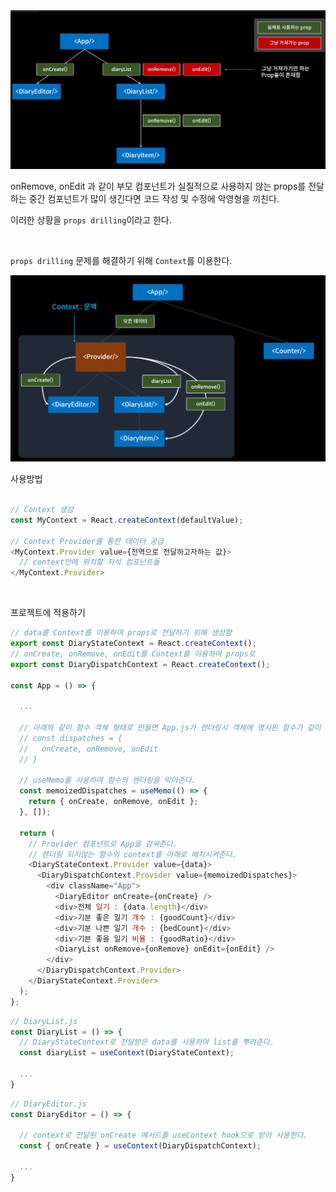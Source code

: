 <img src="./picture/react-props.png" width="800">

onRemove, onEdit 과 같이 부모 컴포넌트가 실질적으로 사용하지 않는 props를 전달하는 중간 컴포넌트가 많이 생긴다면 코드 작성 및 수정에 악영형을 끼친다.

이러한 상황을 `props drilling`이라고 한다.

<br>

`props drilling` 문제를 해결하기 위해 `Context`를 이용한다.

<img src="./picture/react-context.png" width="800">

<br>

사용방법

```javascript

// Context 생성
const MyContext = React.createContext(defaultValue);

// Context Provider를 통한 데이터 공급
<MyContext.Provider value={전역으로 전달하고자하는 값}>
  // context안에 위치할 자식 컴포넌트들
</MyContext.Provider>
```

<br>

프로젝트에 적용하기

```javascript
// data를 Context를 이용하여 props로 전달하기 위해 생성함
export const DiaryStateContext = React.createContext();
// onCreate, onRemove, onEdit를 Context를 이용하여 props로
export const DiaryDispatchContext = React.createContext();

const App = () => {

  ...

  // 아래와 같이 함수 객체 형태로 만들면 App.js가 랜더링시 객체에 명시된 함수가 같이 랜더링이 되어 불필요한 랜더링이 늘어난다.
  // const dispatches = {
  //   onCreate, onRemove, onEdit
  // }

  // useMemo를 사용하여 함수의 렌더링을 막아준다.
  const memoizedDispatches = useMemo(() => {
    return { onCreate, onRemove, onEdit };
  }, []);

  return (
    // Provider 컴포넌트로 App을 감싸준다.
    // 렌더링 되지않는 함수의 context를 아래로 배치시켜준다.
    <DiaryStateContext.Provider value={data}>
      <DiaryDispatchContext.Provider value={memoizedDispatches}>
        <div className="App">
          <DiaryEditor onCreate={onCreate} />
          <div>전체 일기 : {data.length}</div>
          <div>기분 좋은 일기 개수 : {goodCount}</div>
          <div>기분 나쁜 일기 개수 : {bedCount}</div>
          <div>기븐 좋을 일기 비율 : {goodRatio}</div>
          <DiaryList onRemove={onRemove} onEdit={onEdit} />
        </div>
      </DiaryDispatchContext.Provider>
    </DiaryStateContext.Provider>
  );
};
```

```javascript
// DiaryList.js
const DiaryList = () => {
  // DiaryStateContext로 전달받은 data를 사용하여 list를 뿌려준다.
  const diaryList = useContext(DiaryStateContext);

  ...
}
```

```javascript
// DiaryEditor.js
const DiaryEditor = () => {

  // context로 전달된 onCreate 메서드를 useContext hook으로 받아 사용한다.
  const { onCreate } = useContext(DiaryDispatchContext);

  ...
}
```
